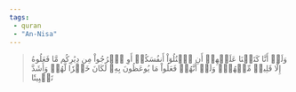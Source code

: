 ```yaml
---
tags: 
 - quran 
 - "An-Nisa"
---
```


> وَلَوۡ أَنَّا كَتَبۡنَا عَلَيۡهِمۡ أَنِ ٱقۡتُلُوٓاْ أَنفُسَكُمۡ أَوِ ٱخۡرُجُواْ مِن دِيَٰرِكُم مَّا فَعَلُوهُ إِلَّا قَلِيلٞ مِّنۡهُمۡۖ وَلَوۡ أَنَّهُمۡ فَعَلُواْ مَا يُوعَظُونَ بِهِۦ لَكَانَ خَيۡرٗا لَّهُمۡ وَأَشَدَّ تَثۡبِيتٗا
